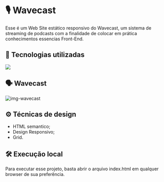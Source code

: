 # 🎙️ Wavecast
Esse é um Web Site estático responsivo do Wavecast, um sistema de streaming de podcasts com a finalidade de colocar em prática conhecimentos essencias Front-End.

## 🚀 Tecnologias utilizadas
<div align="left">
    <a href="https://skillicons.dev">
        <img src="https://skillicons.dev/icons?i=html,css"/>
    </a>
</div>

## 🗣️ Wavecast 
![img-wavecast](https://github.com/user-attachments/assets/15483e77-4a5a-4541-a994-1dc9ac58c1b9)


## ⚙️ Técnicas de design
- HTML semantico;
- Design Responsivo;
- Grid.

## 🛠️ Execução local
Para executar esse projeto, basta abrir o arquivo index.html em qualquer browser de sua preferência.
